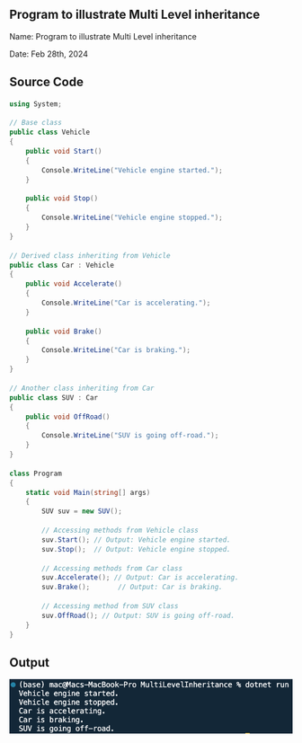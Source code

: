 ## Program to illustrate Multi Level inheritance

Name: Program to illustrate Multi Level inheritance

Date: Feb 28th, 2024

## Source Code

```csharp // See https://aka.ms/new-console-template for more information
using System;

// Base class
public class Vehicle
{
    public void Start()
    {
        Console.WriteLine("Vehicle engine started.");
    }

    public void Stop()
    {
        Console.WriteLine("Vehicle engine stopped.");
    }
}

// Derived class inheriting from Vehicle
public class Car : Vehicle
{
    public void Accelerate()
    {
        Console.WriteLine("Car is accelerating.");
    }

    public void Brake()
    {
        Console.WriteLine("Car is braking.");
    }
}

// Another class inheriting from Car
public class SUV : Car
{
    public void OffRoad()
    {
        Console.WriteLine("SUV is going off-road.");
    }
}

class Program
{
    static void Main(string[] args)
    {
        SUV suv = new SUV();

        // Accessing methods from Vehicle class
        suv.Start(); // Output: Vehicle engine started.
        suv.Stop();  // Output: Vehicle engine stopped.

        // Accessing methods from Car class
        suv.Accelerate(); // Output: Car is accelerating.
        suv.Brake();       // Output: Car is braking.

        // Accessing method from SUV class
        suv.OffRoad(); // Output: SUV is going off-road.
    }
}

```

## Output

![Program to illustrate Multi Level inheritance](./output.png)
